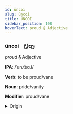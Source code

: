 ```yaml
---
id: üncoi
slug: üncoi
title: ÜNCOİ
sidebar_position: 108
hoverText: proud § Adjective
---
```


### üncoi&emsp;<span kind="abugida">ɽ̃ʄꞇɽɟ</span>

*proud* **§** Adjective

**IPA**: /ˈun.t͡ɕɑ.i/

**Verb**: to be proud/vane

**Noun**: pride/vanity

**Modifier**: proud/vane

<details>
    <summary>Origin</summary>
    Hindi ऊंचाई ūñcāī [ũːn.t͡ʃäː.iː]<br/>
    <em>Indo-Iranian Language Family</em>
</details>